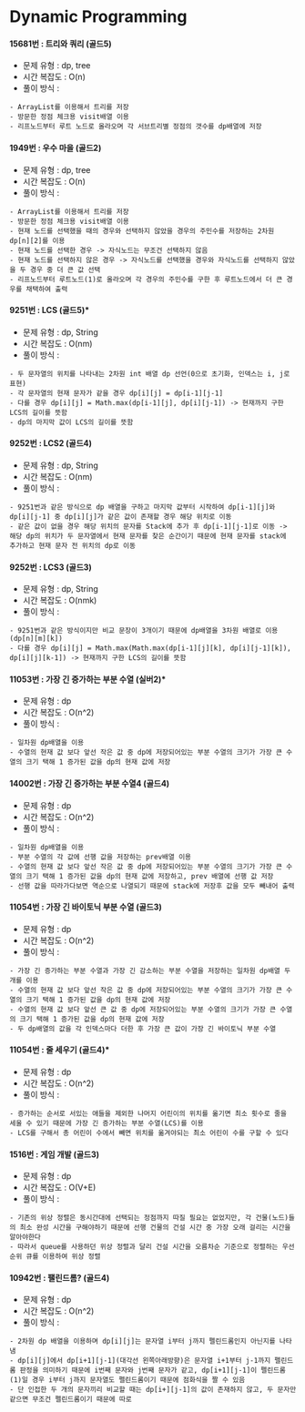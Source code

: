 # Dynamic Programming

#### 15681번 : 트리와 쿼리 (골드5)
  * 문제 유형 : dp, tree
  * 시간 복잡도 : O(n)
  * 풀이 방식 : 
  ```
  - ArrayList를 이용해서 트리를 저장
  - 방문한 정점 체크용 visit배열 이용
  - 리프노드부터 루트 노드로 올라오며 각 서브트리별 정점의 갯수를 dp배열에 저장
  ```

#### 1949번 : 우수 마을 (골드2)
  * 문제 유형 : dp, tree
  * 시간 복잡도 : O(n)
  * 풀이 방식 : 
  ```
  - ArrayList를 이용해서 트리를 저장
  - 방문한 정점 체크용 visit배열 이용
  - 현재 노드를 선택했을 때의 경우와 선택하지 않았을 경우의 주민수를 저장하는 2차원 dp[n][2]를 이용
  - 현재 노드를 선택한 경우 -> 자식노드는 무조건 선택하지 않음
  - 현재 노드를 선택하지 않은 경우 -> 자식노드를 선택했을 경우와 자식노드를 선택하지 않았을 두 경우 중 더 큰 값 선택
  - 리프노드부터 루트노드(1)로 올라오며 각 경우의 주민수를 구한 후 루트노드에서 더 큰 경우를 채택하여 출력
  ```

#### 9251번 : LCS (골드5)*
  * 문제 유형 : dp, String
  * 시간 복잡도 : O(nm)
  * 풀이 방식 : 
  ```
  - 두 문자열의 위치를 나타내는 2차원 int 배열 dp 선언(0으로 초기화, 인덱스는 i, j로 표현)
  - 각 문자열의 현재 문자가 같을 경우 dp[i][j] = dp[i-1][j-1]
  - 다를 경우 dp[i][j] = Math.max(dp[i-1][j], dp[i][j-1]) -> 현재까지 구한 LCS의 길이를 뜻함
  - dp의 마지막 값이 LCS의 길이를 뜻함
  ```
  
#### 9252번 : LCS2 (골드4)
  * 문제 유형 : dp, String
  * 시간 복잡도 : O(nm)
  * 풀이 방식 : 
  ```
  - 9251번과 같은 방식으로 dp 배열을 구하고 마지막 값부터 시작하여 dp[i-1][j]와 dp[i][j-1] 중 dp[i][j]가 같은 값이 존재할 경우 해당 위치로 이동
  - 같은 값이 없을 경우 해당 위치의 문자를 Stack에 추가 후 dp[i-1][j-1]로 이동 -> 해당 dp의 위치가 두 문자열에서 현재 문자를 찾은 순간이기 때문에 현재 문자를 stack에 추가하고 현재 문자 전 위치의 dp로 이동
  ```
  
#### 9252번 : LCS3 (골드3)
  * 문제 유형 : dp, String
  * 시간 복잡도 : O(nmk)
  * 풀이 방식 : 
  ```
  - 9251번과 같은 방식이지만 비교 문장이 3개이기 때문에 dp배열을 3차원 배열로 이용(dp[n][m][k])
  - 다를 경우 dp[i][j] = Math.max(Math.max(dp[i-1][j][k], dp[i][j-1][k]), dp[i][j][k-1]) -> 현재까지 구한 LCS의 길이를 뜻함
  ```
  
#### 11053번 : 가장 긴 증가하는 부분 수열 (실버2)*
  * 문제 유형 : dp
  * 시간 복잡도 : O(n^2)
  * 풀이 방식 : 
  ```
  - 일차원 dp배열을 이용
  - 수열의 현재 값 보다 앞선 작은 값 중 dp에 저장되어있는 부분 수열의 크기가 가장 큰 수열의 크기 택해 1 증가된 값을 dp의 현재 값에 저장
  ```

#### 14002번 : 가장 긴 증가하는 부분 수열4 (골드4)
  * 문제 유형 : dp
  * 시간 복잡도 : O(n^2)
  * 풀이 방식 : 
  ```
  - 일차원 dp배열을 이용
  - 부분 수열의 각 값에 선행 값을 저장하는 prev배열 이용
  - 수열의 현재 값 보다 앞선 작은 값 중 dp에 저장되어있는 부분 수열의 크기가 가장 큰 수열의 크기 택해 1 증가된 값을 dp의 현재 값에 저장하고, prev 배열에 선행 값 저장
  - 선행 값을 따라가다보면 역순으로 나열되기 때문에 stack에 저장후 값을 모두 빼내어 출력
  ```

#### 11054번 : 가장 긴 바이토닉 부분 수열 (골드3)
  * 문제 유형 : dp
  * 시간 복잡도 : O(n^2)
  * 풀이 방식 : 
  ```
  - 가장 긴 증가하는 부분 수열과 가장 긴 감소하는 부분 수열을 저장하는 일차원 dp배열 두 개를 이용
  - 수열의 현재 값 보다 앞선 작은 값 중 dp에 저장되어있는 부분 수열의 크기가 가장 큰 수열의 크기 택해 1 증가된 값을 dp의 현재 값에 저장
  - 수열의 현재 값 보다 앞선 큰 값 중 dp에 저장되어있는 부분 수열의 크기가 가장 큰 수열의 크기 택해 1 증가된 값을 dp의 현재 값에 저장
  - 두 dp배열의 값을 각 인덱스마다 더한 후 가장 큰 값이 가장 긴 바이토닉 부분 수열
  ```

#### 11054번 : 줄 세우기 (골드4)*
  * 문제 유형 : dp
  * 시간 복잡도 : O(n^2)
  * 풀이 방식 : 
  ```
  - 증가하는 순서로 서있는 애들을 제외한 나머지 어린이의 위치를 옮기면 최소 횟수로 줄을 세울 수 있기 때문에 가장 긴 증가하는 부분 수열(LCS)를 이용
  - LCS를 구해서 총 어린이 수에서 빼면 위치를 옮겨야되는 최소 어린이 수를 구할 수 있다
  ```
  
#### 1516번 : 게임 개발 (골드3)
  * 문제 유형 : dp
  * 시간 복잡도 : O(V+E)
  * 풀이 방식 : 
  ```
  - 기존의 위상 정렬은 동시간대에 선택되는 정점까지 따질 필요는 없었지만, 각 건물(노드)들의 최소 완성 시간을 구해야하기 때문에 선행 건물의 건설 시간 중 가장 오래 걸리는 시간을 알아야한다
  - 따라서 queue를 사용하던 위상 정렬과 달리 건설 시간을 오름차순 기준으로 정렬하는 우선순위 큐를 이용하여 위상 정렬
  ```
  
#### 10942번 : 팰린드롬? (골드4)
  * 문제 유형 : dp
  * 시간 복잡도 : O(n^2)
  * 풀이 방식 : 
  ```
  - 2차원 dp 배열을 이용하며 dp[i][j]는 문자열 i부터 j까지 펠린드롬인지 아닌지를 나타냄
  - dp[i][j]에서 dp[i+1][j-1](대각선 왼쪽아래방향)은 문자열 i+1부터 j-1까지 펠린드롬 판정을 의미하기 때문에 i번째 문자와 j번째 문자가 같고, dp[i+1][j-1]이 펠린드롬(1)일 경우 i부터 j까지 문자열도 펠린드롬이기 때문에 점화식을 짤 수 있음
  - 단 인접한 두 개의 문자끼리 비교할 때는 dp[i+][j-1]의 값이 존재하지 않고, 두 문자만 같으면 무조건 펠린드롬이기 때문에 따로 
  ```

